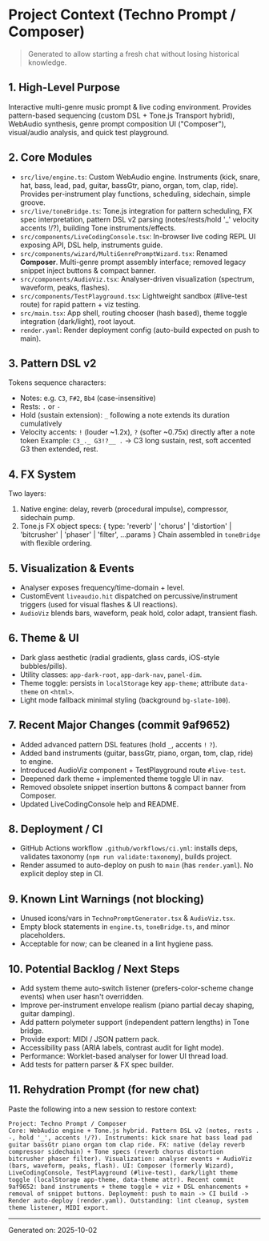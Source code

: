 # Project Context (Techno Prompt / Composer)

> Generated to allow starting a fresh chat without losing historical knowledge.

## 1. High-Level Purpose
Interactive multi-genre music prompt & live coding environment. Provides pattern-based sequencing (custom DSL + Tone.js Transport hybrid), WebAudio synthesis, genre prompt composition UI ("Composer"), visual/audio analysis, and quick test playground.

## 2. Core Modules
- `src/live/engine.ts`: Custom WebAudio engine. Instruments (kick, snare, hat, bass, lead, pad, guitar, bassGtr, piano, organ, tom, clap, ride). Provides per-instrument play functions, scheduling, sidechain, simple groove.
- `src/live/toneBridge.ts`: Tone.js integration for pattern scheduling, FX spec interpretation, pattern DSL v2 parsing (notes/rests/hold '_' velocity accents !/?), building Tone instruments/effects.
- `src/components/LiveCodingConsole.tsx`: In-browser live coding REPL UI exposing API, DSL help, instruments guide.
- `src/components/wizard/MultiGenrePromptWizard.tsx`: Renamed **Composer**. Multi-genre prompt assembly interface; removed legacy snippet inject buttons & compact banner.
- `src/components/AudioViz.tsx`: Analyser-driven visualization (spectrum, waveform, peaks, flashes).
- `src/components/TestPlayground.tsx`: Lightweight sandbox (#live-test route) for rapid pattern + viz testing.
- `src/main.tsx`: App shell, routing chooser (hash based), theme toggle integration (dark/light), root layout.
- `render.yaml`: Render deployment config (auto-build expected on push to main).

## 3. Pattern DSL v2
Tokens sequence characters:
- Notes: e.g. `C3`, `F#2`, `Bb4` (case-insensitive)
- Rests: `.` or `-`
- Hold (sustain extension): `_` following a note extends its duration cumulatively
- Velocity accents: `!` (louder ~1.2x), `?` (softer ~0.75x) directly after a note token
Example: `C3_._ G3!?__ .` → C3 long sustain, rest, soft accented G3 then extended, rest.

## 4. FX System
Two layers:
1. Native engine: delay, reverb (procedural impulse), compressor, sidechain pump.
2. Tone.js FX object specs: { type: 'reverb' | 'chorus' | 'distortion' | 'bitcrusher' | 'phaser' | 'filter', ...params }
Chain assembled in `toneBridge` with flexible ordering.

## 5. Visualization & Events
- Analyser exposes frequency/time-domain + level.
- CustomEvent `liveaudio.hit` dispatched on percussive/instrument triggers (used for visual flashes & UI reactions).
- `AudioViz` blends bars, waveform, peak hold, color adapt, transient flash.

## 6. Theme & UI
- Dark glass aesthetic (radial gradients, glass cards, iOS-style bubbles/pills).
- Utility classes: `app-dark-root`, `app-dark-nav`, `panel-dim`.
- Theme toggle: persists in `localStorage` key `app-theme`; attribute `data-theme` on `<html>`.
- Light mode fallback minimal styling (background `bg-slate-100`).

## 7. Recent Major Changes (commit 9af9652)
- Added advanced pattern DSL features (hold `_`, accents `!` `?`).
- Added band instruments (guitar, bassGtr, piano, organ, tom, clap, ride) to engine.
- Introduced AudioViz component + TestPlayground route `#live-test`.
- Deepened dark theme + implemented theme toggle UI in nav.
- Removed obsolete snippet insertion buttons & compact banner from Composer.
- Updated LiveCodingConsole help and README.

## 8. Deployment / CI
- GitHub Actions workflow `.github/workflows/ci.yml`: installs deps, validates taxonomy (`npm run validate:taxonomy`), builds project.
- Render assumed to auto-deploy on push to `main` (has `render.yaml`). No explicit deploy step in CI.

## 9. Known Lint Warnings (not blocking)
- Unused icons/vars in `TechnoPromptGenerator.tsx` & `AudioViz.tsx`.
- Empty block statements in `engine.ts`, `toneBridge.ts`, and minor placeholders.
- Acceptable for now; can be cleaned in a lint hygiene pass.

## 10. Potential Backlog / Next Steps
- Add system theme auto-switch listener (prefers-color-scheme change events) when user hasn't overridden.
- Improve per-instrument envelope realism (piano partial decay shaping, guitar damping).
- Add pattern polymeter support (independent pattern lengths) in Tone bridge.
- Provide export: MIDI / JSON pattern pack.
- Accessibility pass (ARIA labels, contrast audit for light mode).
- Performance: Worklet-based analyser for lower UI thread load.
- Add tests for pattern parser & FX spec builder.

## 11. Rehydration Prompt (for new chat)
Paste the following into a new session to restore context:
```
Project: Techno Prompt / Composer
Core: WebAudio engine + Tone.js hybrid. Pattern DSL v2 (notes, rests . -, hold '_', accents !/?). Instruments: kick snare hat bass lead pad guitar bassGtr piano organ tom clap ride. FX: native (delay reverb compressor sidechain) + Tone specs (reverb chorus distortion bitcrusher phaser filter). Visualization: analyser events + AudioViz (bars, waveform, peaks, flash). UI: Composer (formerly Wizard), LiveCodingConsole, TestPlayground (#live-test), dark/light theme toggle (localStorage app-theme, data-theme attr). Recent commit 9af9652: band instruments + theme toggle + viz + DSL enhancements + removal of snippet buttons. Deployment: push to main -> CI build -> Render auto-deploy (render.yaml). Outstanding: lint cleanup, system theme listener, MIDI export.
```

---
Generated on: 2025-10-02
